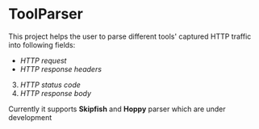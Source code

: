 # ToolParser

This project helps the user to parse different tools' captured HTTP traffic into following fields:

* *HTTP request*
* *HTTP response headers*
3. *HTTP status code*
4. *HTTP response body*

Currently it supports **Skipfish** and **Hoppy** parser which are under development
